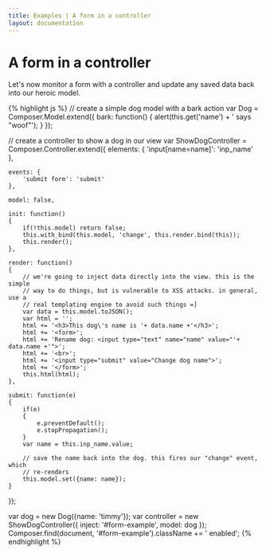```yaml
---
title: Examples | A form in a controller
layout: documentation
---
```


# A form in a controller

Let's now monitor a form with a controller and update any saved data back into
our heroic model.

<div id="form-example" class="example fade"></div>

{% highlight js %}
// create a simple dog model with a bark action
var Dog = Composer.Model.extend({
    bark: function()
    {
        alert(this.get('name') + ' says "woof"');
    }
});

// create a controller to show a dog in our view
var ShowDogController = Composer.Controller.extend({
    elements: {
        'input[name=name]': 'inp_name'
    },

    events: {
        'submit form': 'submit'
    },

    model: false,

    init: function()
    {
        if(!this.model) return false;
        this.with_bind(this.model, 'change', this.render.bind(this));
        this.render();
    },

    render: function()
    {
        // we're going to inject data directly into the view. this is the simple
        // way to do things, but is vulnerable to XSS attacks. in general, use a
        // real templating engine to avoid such things =]
        var data = this.model.toJSON();
        var html = '';
        html += '<h3>This dog\'s name is '+ data.name +'</h3>';
        html += '<form>';
        html += 'Rename dog: <input type="text" name="name" value="'+ data.name +'">';
        html += '<br>';
        html += '<input type="submit" value="Change dog name">';
        html += '</form>';
        this.html(html);
    },

    submit: function(e)
    {
        if(e)
        {
            e.preventDefault();
            e.stopPropagation();
        }
        var name = this.inp_name.value;

        // save the name back into the dog. this fires our "change" event, which
        // re-renders
        this.model.set({name: name});
    }
});

var dog = new Dog({name: 'timmy'});
var controller = new ShowDogController({
    inject: '#form-example',
    model: dog
});
Composer.find(document, '#form-example').className += ' enabled';
{% endhighlight %}


